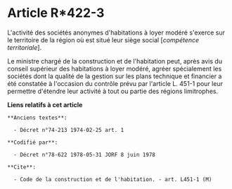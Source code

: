 # Article R*422-3

L'activité des sociétés anonymes d'habitations à loyer modéré s'exerce sur le territoire de la région où est situé leur siège
social [*compétence territoriale*].

Le ministre chargé de la construction et de l'habitation peut, après avis du conseil supérieur des habitations à loyer
modéré, agréer spécialement les sociétés dont la qualité de la gestion sur les plans technique et financier a été constatée à
l'occasion du contrôle prévu par l'article L. 451-1 pour leur permettre d'étendre leur activité à tout ou partie des régions
limitrophes.

**Liens relatifs à cet article**

	**Anciens textes**:

	  - Décret n°74-213 1974-02-25 art. 1

	**Codifié par**:

	  - Décret n°78-622 1978-05-31 JORF 8 juin 1978

	**Cite**:

	  - Code de la construction et de l'habitation. - art. L451-1 (M)
